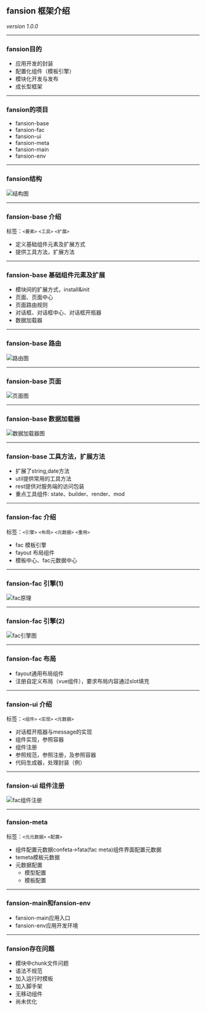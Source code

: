 ## fansion 框架介绍

 *version 1.0.0*

---

### fansion目的

- 应用开发的封装
- 配置化组件（模板引擎）
- 模块化开发与发布
- 成长型框架

---

### fansion的项目

- fansion-base
- fansion-fac
- fansion-ui
- fansion-meta
- fansion-main
- fansion-env

---

### fansion结构

![结构图](images/fansion-structure.png)

---

### fansion-base 介绍

 标签：`<要素>` `<工具>` `<扩展>`

 - 定义基础组件元素及扩展方式
 - 提供工具方法，扩展方法

---

### fansion-base 基础组件元素及扩展

* 模块间的扩展方式，install&init
* 页面、页面中心
* 页面路由规则
* 对话框、对话框中心、对话框开瓶器
* 数据加载器

---

### fansion-base 路由

![路由图](images/fansion-router.png)

---

### fansion-base 页面

![页面图](images/fansion-page.png)

---

### fansion-base 数据加载器

![数据加载器图](images/fansion-dataloader.png)

---

### fansion-base 工具方法，扩展方法

* 扩展了string,date方法
* util提供常用的工具方法
* rest提供对服务端的访问包装
* 重点工具组件: state、builder、render、mod

---

### fansion-fac 介绍

 标签：`<引擎>` `<布局>` `<元数据>` `<重用>`
 
 * fac 模板引擎
 * fayout 布局组件
 * 模板中心、fac元数据中心

---

### fansion-fac 引擎(1)

![fac原理](images/fansion-fac.png)

---

### fansion-fac 引擎(2)

![fac引擎图](images/fansion-engine.png)

---

### fansion-fac 布局

- fayout通用布局组件
- 注册自定义布局（vue组件），要求布局内容通过slot填充

---

### fansion-ui 介绍

 标签：`<组件>` `<实现>` `<元数据>`
 
 * 对话框开瓶器与message的实现
 * 组件实现，参照容器
 * 组件注册
 * 参照规范，参照注册，及参照容器
 * 代码生成器，处理封装（例）

---

### fansion-ui 组件注册

 ![fac组件注册](images/fansion-cometa.png)

---

### fansion-meta

 标签：`<元元数据>` `<配置>`
 
 * 组件配置元数据confeta->fata(fac meta)组件界面配置元数据
 * temeta模板元数据
 * 元数据配置
    * 模型配置
    * 模板配置

---

### fansion-main和fansion-env

- fansion-main应用入口
- fansion-env应用开发环境

---

### fansion存在问题

- 模块中chunk文件问题
- 语法不规范
- 加入运行时模板
- 加入脚手架
- 无移动组件
- 尚未优化

